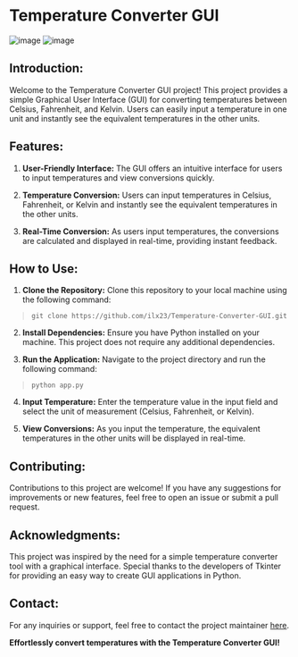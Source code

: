 # Temperature Converter GUI

![image](https://github.com/ilx23/Temperature-Converter-GUI/assets/91822811/6ab595ba-c441-46c9-b390-5efddbe19901)
![image](https://github.com/ilx23/Temperature-Converter-GUI/assets/91822811/fa9ebf70-09c3-4483-ba35-d5d30d48e080)

## Introduction:

Welcome to the Temperature Converter GUI project! This project provides a simple Graphical User Interface (GUI) for converting temperatures between Celsius, Fahrenheit, and Kelvin. Users can easily input a temperature in one unit and instantly see the equivalent temperatures in the other units.

## Features:

1. **User-Friendly Interface:** The GUI offers an intuitive interface for users to input temperatures and view conversions quickly.

2. **Temperature Conversion:** Users can input temperatures in Celsius, Fahrenheit, or Kelvin and instantly see the equivalent temperatures in the other units.

3. **Real-Time Conversion:** As users input temperatures, the conversions are calculated and displayed in real-time, providing instant feedback.

## How to Use:

1. **Clone the Repository:** Clone this repository to your local machine using the following command:
> ```git clone https://github.com/ilx23/Temperature-Converter-GUI.git```

2. **Install Dependencies:** Ensure you have Python installed on your machine. This project does not require any additional dependencies.

3. **Run the Application:** Navigate to the project directory and run the following command:
> ```python app.py```

4. **Input Temperature:** Enter the temperature value in the input field and select the unit of measurement (Celsius, Fahrenheit, or Kelvin).

5. **View Conversions:** As you input the temperature, the equivalent temperatures in the other units will be displayed in real-time.

## Contributing:

Contributions to this project are welcome! If you have any suggestions for improvements or new features, feel free to open an issue or submit a pull request.

## Acknowledgments:

This project was inspired by the need for a simple temperature converter tool with a graphical interface. Special thanks to the developers of Tkinter for providing an easy way to create GUI applications in Python.

## Contact:

For any inquiries or support, feel free to contact the project maintainer [here](mailto:iliakeshavarz23@gmail.com).

**Effortlessly convert temperatures with the Temperature Converter GUI!**
